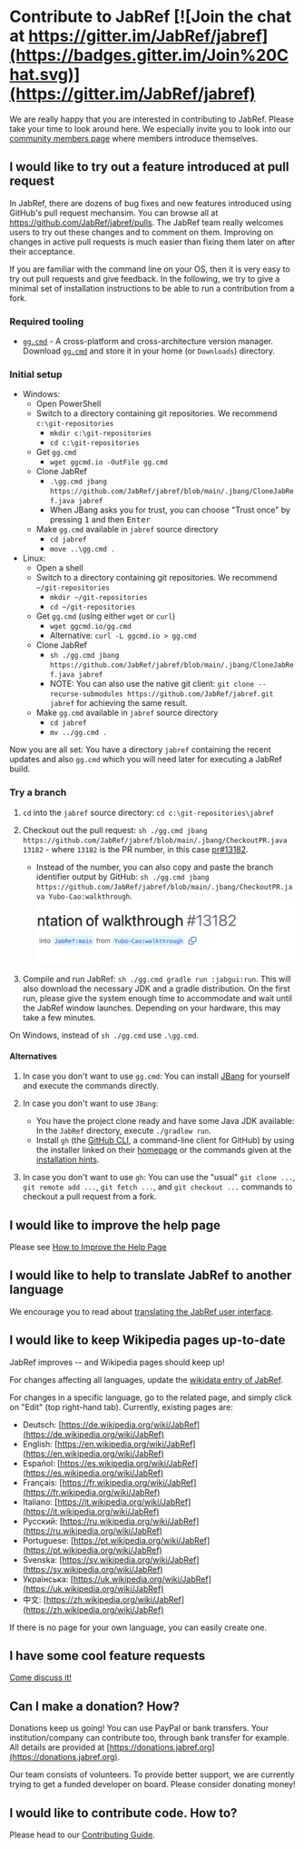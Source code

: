 # Contribute to JabRef [![Join the chat at https://gitter.im/JabRef/jabref](https://badges.gitter.im/Join%20Chat.svg)](https://gitter.im/JabRef/jabref)

We are really happy that you are interested in contributing to JabRef. Please take your time to look around here. We especially invite you to look into our [community members page](https://discourse.jabref.org/t/community-members/1868?u=koppor) where members introduce themselves.

## I would like to try out a feature introduced at pull request

In JabRef, there are dozens of bug fixes and new features introduced using GitHub's pull request mechansim.
You can browse all at <https://github.com/JabRef/jabref/pulls>.
The JabRef team really welcomes users to try out these changes and to comment on them.
Improving on changes in active pull requests is much easier than fixing them later on after their acceptance.

If you are familiar with the command line on your OS, then it is very easy to try out pull requests and give feedback.
In the following, we try to give a minimal set of installation instructions to be able to run a contribution from a fork.

### Required tooling

- [`gg.cmd`](https://github.com/eirikb/gg) - A cross-platform and cross-architecture version manager. Download [`gg.cmd`](https://github.com/eirikb/gg/releases/latest/download/gg.cmd) and store it in your home (or `Downloads`) directory.

### Initial setup

- Windows:
  - Open PowerShell
  - Switch to a directory containing git repositories. We recommend `c:\git-repositories`
    - `mkdir c:\git-repositories`
    - `cd c:\git-repositories`
  - Get `gg.cmd`
    - `wget ggcmd.io -OutFile gg.cmd`
  - Clone JabRef
    - `.\gg.cmd jbang https://github.com/JabRef/jabref/blob/main/.jbang/CloneJabRef.java jabref`
    - When JBang asks you for trust, you can choose "Trust once" by pressing <kbd>1</kbd> and then <kbd>Enter</kbd>
  - Make `gg.cmd` available in `jabref` source directory
    - `cd jabref`
    - `move ..\gg.cmd .`
- Linux:
  - Open a shell
  - Switch to a directory containing git repositories. We recommend `~/git-repositories`
    - `mkdir ~/git-repositories`
    - `cd ~/git-repositories`
  - Get `gg.cmd` (using either `wget` or `curl`)
    - `wget ggcmd.io/gg.cmd`
    - Alternative: `curl -L ggcmd.io > gg.cmd`
  - Clone JabRef
    - `sh ./gg.cmd jbang https://github.com/JabRef/jabref/blob/main/.jbang/CloneJabRef.java jabref`
    - NOTE: You can also use the native git client: `git clone --recurse-submodules https://github.com/JabRef/jabref.git jabref` for achieving the same result.
  - Make `gg.cmd` available in `jabref` source directory
    - `cd jabref`
    - `mv ../gg.cmd .`

Now you are all set: You have a directory `jabref` containing the recent updates and also `gg.cmd` which you will need later for executing a JabRef build.

### Try a branch

1. `cd` into the `jabref` source directory: `cd c:\git-repositories\jabref`
2. Checkout out the pull request: `sh ./gg.cmd jbang https://github.com/JabRef/jabref/blob/main/.jbang/CheckoutPR.java 13182` - where `13182` is the PR number, in this case [pr#13182](https://github.com/JabRef/jabref/pull/13182).

   - Instead of the number, you can also copy and paste the branch identifier output by GitHub: `sh ./gg.cmd jbang https://github.com/JabRef/jabref/blob/main/.jbang/CheckoutPR.java Yubo-Cao:walkthrough`.
     ![pr-13182](../.gitbook/assets/pr-13182.png)

3. Compile and run JabRef: `sh ./gg.cmd gradle run :jabgui:run`. This will also download the necessary JDK and a gradle distribution. On the first run, please give the system enough time to accommodate and wait until the JabRef window launches. Depending on your hardware, this may take a few minutes.

On Windows, instead of `sh ./gg.cmd` use `.\gg.cmd`.

#### Alternatives

1. In case you don't want to use `gg.cmd`: You can install [JBang](https://www.jbang.dev/) for yourself and execute the commands directly.
2. In case you don't want to use `JBang`:

   - You have the project clone ready and have some Java JDK available: In the `JabRef` directory, execute `./gradlew run`.
   - Install `gh` (the [GitHub CLI](https://cli.github.com/), a command-line client for GitHub) by using the installer linked on their [homepage](https://cli.github.com/) or the commands given at the [installation hints](https://github.com/cli/cli#installation).

3. In case you don't want to use `gh`: You can use the "usual" `git clone ...`, `git remote add ...`, `git fetch ...`, and `git checkout ...` commands to checkout a pull request from a fork.

## I would like to improve the help page

Please see [How to Improve the Help Page](how-to-improve-the-help-page.md)

## I would like to help to translate JabRef to another language

We encourage you to read about [translating the JabRef user interface](how-to-translate-the-ui.md).

## I would like to keep Wikipedia pages up-to-date

JabRef improves -- and Wikipedia pages should keep up!

For changes affecting all languages, update the [wikidata entry of JabRef](https://www.wikidata.org/wiki/Q1676802).

For changes in a specific language, go to the related page, and simply click on "Edit" (top right-hand tab). Currently, existing pages are:

* Deutsch: [https://de.wikipedia.org/wiki/JabRef](https://de.wikipedia.org/wiki/JabRef)
* English: [https://en.wikipedia.org/wiki/JabRef](https://en.wikipedia.org/wiki/JabRef)
* Español: [https://es.wikipedia.org/wiki/JabRef](https://es.wikipedia.org/wiki/JabRef)
* Français: [https://fr.wikipedia.org/wiki/JabRef](https://fr.wikipedia.org/wiki/JabRef)
* Italiano: [https://it.wikipedia.org/wiki/JabRef](https://it.wikipedia.org/wiki/JabRef)
* Русский: [https://ru.wikipedia.org/wiki/JabRef](https://ru.wikipedia.org/wiki/JabRef)
* Portuguese: [https://pt.wikipedia.org/wiki/JabRef](https://pt.wikipedia.org/wiki/JabRef)
* Svenska: [https://sv.wikipedia.org/wiki/JabRef](https://sv.wikipedia.org/wiki/JabRef)
* Українська: [https://uk.wikipedia.org/wiki/JabRef](https://uk.wikipedia.org/wiki/JabRef)
* 中文: [https://zh.wikipedia.org/wiki/JabRef](https://zh.wikipedia.org/wiki/JabRef)

If there is no page for your own language, you can easily create one.

## I have some cool feature requests

[Come discuss it!](http://discourse.jabref.org)

## Can I make a donation? How?

Donations keep us going! You can use PayPal or bank transfers. Your institution/company can contribute too, through bank transfer for example. All details are provided at [https://donations.jabref.org](https://donations.jabref.org).

Our team consists of volunteers. To provide better support, we are currently trying to get a funded developer on board. Please consider donating money!

## I would like to contribute code. How to?

Please head to our [Contributing Guide](https://github.com/JabRef/jabref/blob/main/CONTRIBUTING.md#contributing).
